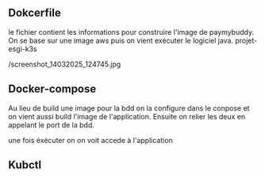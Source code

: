 ## Dokcerfile
le fichier contient les informations pour construire l'image de paymybuddy. 
On se base sur une image aws puis on vient exécuter le logiciel java.
    projet-esgi-k3s

/screenshot_14032025_124745.jpg

## Docker-compose
Au lieu de build une image pour la bdd on la configure dans le conpose et on vient aussi build l'image de l'application.
Ensuite on relier les deux en appelant le port de la bdd.

une fois éxécuter on on voit accede à l'application


## Kubctl

